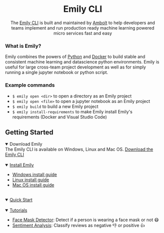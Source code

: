 <div align="center">
<h1>Emily CLI</h1>
The <a href="https://ambolt.io/emily-ai/">Emily CLI</a> is built and maintained by <a href="https://ambolt.io/">Ambolt</a> to help developers and teams implement and run production ready machine learning powered micro services fast and easy
</div>

### What is Emily?
Emily combines the powers of [Python](https://www.python.org/) and [Docker](https://www.docker.com/) to build stable and consistent machine learning and datascience python environments. Emily is useful for large cross-team project development as well as for simply running a single jupyter notebook or python script.

### Example commands
- ``$ emily open <dir>`` to open a directory as an Emily project 
- ``$ emily open <file>`` to open a jupyter notebook as an Emily project  
- ``$ emily build`` to build a new Emily project 
- ``$ emily install-requirements`` to make Emily install Emily's requirements (Docker and Visual Studio Code)


## Getting Started
<details open>
<summary>Download Emily</summary>
The Emily CLI is available on Windows, Linux and Mac OS. <a href="https://github.com/amboltio/emily-cli/releases/latest">Download the Emily CLI</a> 
</details>
<br>

<details open>
<summary><a href="https://github.com/amboltio/emily-cli/wiki/Install-Emily">Install Emily</a></summary>
<ul>
<li><a href="https://github.com/amboltio/emily-cli/wiki/How-to-install-Emily-on-Windows">Windows install guide</a>   
<li><a href="https://github.com/amboltio/emily-cli/wiki/How-to-install-Emily-on-Linux">Linux install guide</a>   
<li><a href="https://github.com/amboltio/emily-cli/wiki/How-to-install-emily-on-Mac">Mac OS install guide</a>   
</ul>
</details>
<br>

<details open>
<summary><a href="https://github.com/amboltio/emily-cli/wiki/Quick-Start">Quick Start</a></summary>
</details>
<br>
<details open>
<summary><a href="https://github.com/amboltio/emily-cli/wiki/Tutorials">Tutorials</a></summary>

* [Face Mask Detector](https://github.com/amboltio/emily-cli/tree/main/tutorials/face-mask-detector): Detect if a person is wearing a face mask or not 😷
* [Sentiment Analysis](https://github.com/amboltio/emily-cli/tree/main/tutorials/sentiment-analysis): Classify reviews as negative 👎 or positive 👍  
  <!--
* [House Price Prediction](https://github.com/amboltio/emily-cli/tree/main/tutorials/house-price-prediction): predict house prices with a Linear Regression Model 📈 
-->
</details>

## License
<a rel="license" href="http://creativecommons.org/licenses/by-nc-nd/4.0/"><img alt="Creative Commons License" style="border-width:0" src="https://i.creativecommons.org/l/by-nc-nd/4.0/88x31.png" /></a><br />The Emily platform is released under a <a rel="license" href="http://creativecommons.org/licenses/by-nc-nd/4.0/">Creative Commons Attribution-NonCommercial-NoDerivatives 4.0 International License</a>.
